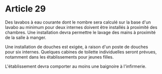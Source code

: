 # Article 29

Des lavabos à eau courante dont le nombre sera calculé sur la base d'un lavabo au minimum pour deux internes doivent être installés à proximité des chambres. Une installation devra permettre le lavage des mains à proximité de la salle à manger.

Une installation de douches est exigée, à raison d'un poste de douches pour six internes. Quelques cabines de toilette individuelles seront prévues, notamment dans les établissements pour jeunes filles.

L'établissement devra comporter au moins une baignoire à l'infirmerie.
